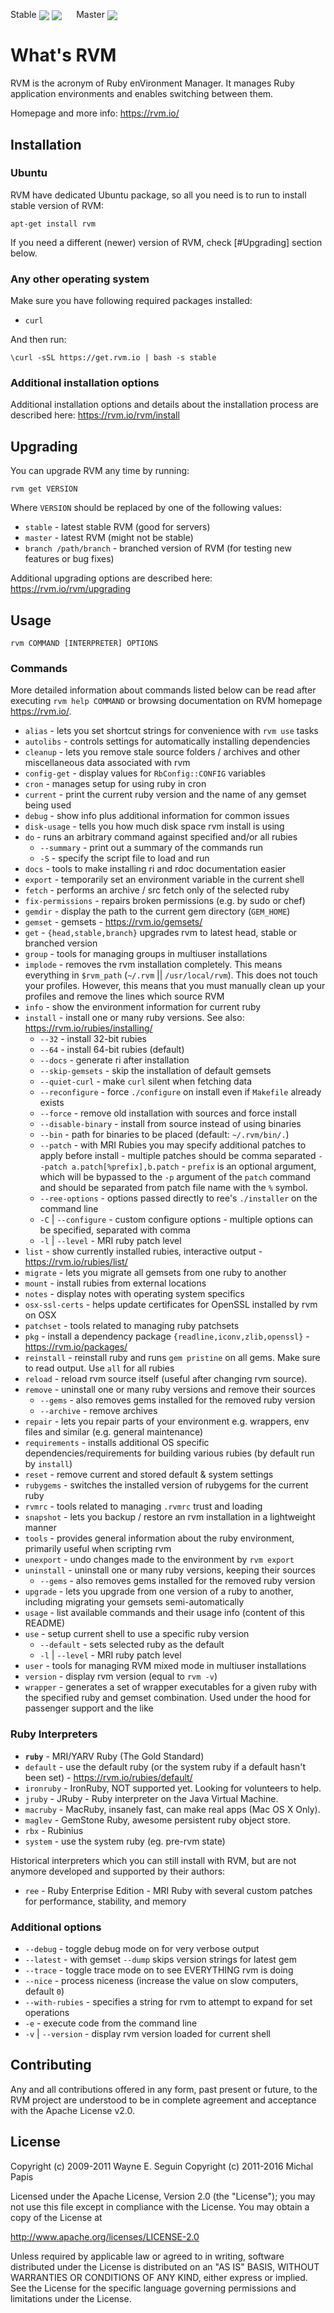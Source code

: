 Stable
<a href="https://travis-ci.org/rvm/rvm/branches"><img src="https://travis-ci.org/rvm/rvm.svg?branch=stable" align="center"></a>
<a href="https://www.bountysource.com/teams/rvm?utm_source=RVM&utm_medium=shield&utm_campaign=raised"><img src="https://api.bountysource.com/badge/team?team_id=506&style=raised" align="center"></a>
&nbsp;&nbsp;&nbsp;&nbsp;
Master
<a href="https://travis-ci.org/rvm/rvm/branches"><img src="https://travis-ci.org/rvm/rvm.svg?branch=master" align="center"></a>

# What's RVM

RVM is the acronym of Ruby enVironment Manager. It manages Ruby application environments and enables switching between them.

Homepage and more info: https://rvm.io/

## Installation

### Ubuntu

RVM have dedicated Ubuntu package, so all you need is to run to install stable version of RVM:
 
`apt-get install rvm`

If you need a different (newer) version of RVM, check [#Upgrading] section below.

### Any other operating system

Make sure you have following required packages installed:

* `curl`

And then run:

`\curl -sSL https://get.rvm.io | bash -s stable`

### Additional installation options

Additional installation options and details about the installation process are described here: https://rvm.io/rvm/install

## Upgrading

You can upgrade RVM any time by running:
 
`rvm get VERSION`

Where `VERSION` should be replaced by one of the following values:

* `stable`              - latest stable RVM (good for servers)
* `master`              - latest RVM (might not be stable)
* `branch /path/branch` - branched version of RVM (for testing new features or bug fixes)

Additional upgrading options are described here: https://rvm.io/rvm/upgrading

## Usage

`rvm COMMAND [INTERPRETER] OPTIONS`

### Commands

More detailed information about commands listed below can be read after executing `rvm help COMMAND` or browsing documentation on RVM homepage https://rvm.io/.

* `alias`                - lets you set shortcut strings for convenience with `rvm use` tasks
* `autolibs`             - controls settings for automatically installing dependencies
* `cleanup`              - lets you remove stale source folders / archives and other miscellaneous data associated with rvm
* `config-get`           - display values for `RbConfig::CONFIG` variables
* `cron`                 - manages setup for using ruby in cron
* `current`              - print the current ruby version and the name of any gemset being used
* `debug`                - show info plus additional information for common issues
* `disk-usage`           - tells you how much disk space rvm install is using
* `do`                   - runs an arbitrary command against specified and/or all rubies
  * `--summary`            - print out a summary of the commands run
  * `-S`                   - specify the script file to load and run
* `docs`                 - tools to make installing ri and rdoc documentation easier
* `export`               - temporarily set an environment variable in the current shell
* `fetch`                - performs an archive / src fetch only of the selected ruby
* `fix-permissions`      - repairs broken permissions (e.g. by sudo or chef)
* `gemdir`               - display the path to the current gem directory (`GEM_HOME`)
* `gemset`               - gemsets - https://rvm.io/gemsets/
* `get`                  - `{head,stable,branch}` upgrades rvm to latest head, stable or branched version
* `group`                - tools for managing groups in multiuser installations
* `implode`              - removes the rvm installation completely. This means everything in `$rvm_path` (`~/.rvm` || `/usr/local/rvm`). This does not touch your profiles. However, this means that you must manually clean up your profiles and remove the lines which source RVM
* `info`                 - show the environment information for current ruby
* `install`              - install one or many ruby versions. See also: https://rvm.io/rubies/installing/
  * `--32`                 - install 32-bit rubies
  * `--64`                 - install 64-bit rubies (default)
  * `--docs`               - generate ri after installation
  * `--skip-gemsets`       - skip the installation of default gemsets
  * `--quiet-curl`         - make `curl` silent when fetching data
  * `--reconfigure`        - force `./configure` on install even if `Makefile` already exists
  * `--force`              - remove old installation with sources and force install
  * `--disable-binary`     - install from source instead of using binaries
  * `--bin`                - path for binaries to be placed (default: `~/.rvm/bin/.`)
  * `--patch`              - with MRI Rubies you may specify additional patches to apply before install - multiple patches should be comma separated `--patch a.patch[%prefix],b.patch` - `prefix` is an optional argument, which will be bypassed to the `-p` argument of the `patch` command and should be separated from patch file name with the `%` symbol.
  * `--ree-options`        - options passed directly to ree's `./installer` on the command line
  * `-C` | `--configure`   - custom configure options - multiple options can be specified, separated with comma
  * `-l` | `--level`       - MRI ruby patch level
* `list`                 - show currently installed rubies, interactive output - https://rvm.io/rubies/list/
* `migrate`              - lets you migrate all gemsets from one ruby to another
* `mount`                - install rubies from external locations
* `notes`                - display notes with operating system specifics
* `osx-ssl-certs`        - helps update certificates for OpenSSL installed by rvm on OSX
* `patchset`             - tools related to managing ruby patchsets
* `pkg`                  - install a dependency package `{readline,iconv,zlib,openssl}` - https://rvm.io/packages/
* `reinstall`            - reinstall ruby and runs `gem pristine` on all gems. Make sure to read output. Use `all` for all rubies
* `reload`               - reload rvm source itself (useful after changing rvm source).
* `remove`               - uninstall one or many ruby versions and remove their sources
  * `--gems`               - also removes gems installed for the removed ruby version
  * `--archive`            - remove archives
* `repair`               - lets you repair parts of your environment e.g. wrappers, env files and similar (e.g. general maintenance)
* `requirements`         - installs additional OS specific dependencies/requirements for building various rubies (by default run by `install`)
* `reset`                - remove current and stored default & system settings
* `rubygems`             - switches the installed version of rubygems for the current ruby
* `rvmrc`                - tools related to managing `.rvmrc` trust and loading
* `snapshot`             - lets you backup / restore an rvm installation in a lightweight manner
* `tools`                - provides general information about the ruby environment, primarily useful when scripting rvm
* `unexport`             - undo changes made to the environment by `rvm export`
* `uninstall`            - uninstall one or many ruby versions, keeping their sources
  * `--gems`               - also removes gems installed for the removed ruby version
* `upgrade`              - lets you upgrade from one version of a ruby to another, including migrating your gemsets semi-automatically
* `usage`                - list available commands and their usage info (content of this README)
* `use`                  - setup current shell to use a specific ruby version
  * `--default`            - sets selected ruby as the default
  * `-l` | `--level`       - MRI ruby patch level
* `user`                 - tools for managing RVM mixed mode in multiuser installations
* `version`              - display rvm version (equal to `rvm -v`) 
* `wrapper`              - generates a set of wrapper executables for a given ruby with the specified ruby and gemset combination. Used under the hood for passenger support and the like

### Ruby Interpreters

* **`ruby`**     - MRI/YARV Ruby (The Gold Standard)
* `default`    - use the default ruby (or the system ruby if a default hasn't been set) - https://rvm.io/rubies/default/
* `ironruby`   - IronRuby, NOT supported yet. Looking for volunteers to help.
* `jruby`      - JRuby - Ruby interpreter on the Java Virtual Machine.
* `macruby`    - MacRuby, insanely fast, can make real apps (Mac OS X Only).
* `maglev`     - GemStone Ruby, awesome persistent ruby object store.
* `rbx`        - Rubinius
* `system`     - use the system ruby (eg. pre-rvm state)

Historical interpreters which you can still install with RVM, but are not anymore developed and supported by their authors:

* `ree`        - Ruby Enterprise Edition - MRI Ruby with several custom patches for performance, stability, and memory

### Additional options

* `--debug`           - toggle debug mode on for very verbose output
* `--latest`          - with gemset `--dump` skips version strings for latest gem
* `--trace`           - toggle trace mode on to see EVERYTHING rvm is doing
* `--nice`            - process niceness (increase the value on slow computers, default `0`)
* `--with-rubies`     - specifies a string for rvm to attempt to expand for set operations
* `-e`                - execute code from the command line
* `-v` | `--version`  - display rvm version loaded for current shell


## Contributing

Any and all contributions offered in any form, past present or future, to the
RVM project are understood to be in complete agreement and acceptance with the
Apache License v2.0.

## License

Copyright (c) 2009-2011 Wayne E. Seguin
Copyright (c) 2011-2016 Michal Papis

Licensed under the Apache License, Version 2.0 (the "License");
you may not use this file except in compliance with the License.
You may obtain a copy of the License at

http://www.apache.org/licenses/LICENSE-2.0

Unless required by applicable law or agreed to in writing, software
distributed under the License is distributed on an "AS IS" BASIS,
WITHOUT WARRANTIES OR CONDITIONS OF ANY KIND, either express or implied.
See the License for the specific language governing permissions and
limitations under the License.
